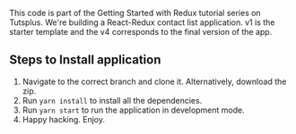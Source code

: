 This code is part of the Getting Started with Redux tutorial series on Tutsplus. We're building a React-Redux contact list application. v1 is the starter template and the v4 corresponds to the final version of the app.

## Steps to Install application

1. Navigate to the correct branch and clone it. Alternatively, download the zip.
2. Run `yarn install` to install all the dependencies.
3. Run `yarn start` to run the application in development mode.
4. Happy hacking. Enjoy.
